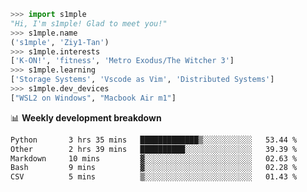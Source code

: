 ```python
>>> import s1mple
"Hi, I'm s1mple! Glad to meet you!"
>>> s1mple.name
('s1mple', 'Ziy1-Tan')
>>> s1mple.interests
['K-ON!', 'fitness', 'Metro Exodus/The Witcher 3']
>>> s1mple.learning
['Storage Systems', 'Vscode as Vim', 'Distributed Systems']
>>> s1mple.dev_devices
["WSL2 on Windows", "Macbook Air m1"]
```
📊 **Weekly development breakdown**
<!--START_SECTION:waka-->

```txt
Python       3 hrs 35 mins   █████████████▒░░░░░░░░░░░   53.44 %
Other        2 hrs 39 mins   ██████████░░░░░░░░░░░░░░░   39.39 %
Markdown     10 mins         ▓░░░░░░░░░░░░░░░░░░░░░░░░   02.63 %
Bash         9 mins          ▓░░░░░░░░░░░░░░░░░░░░░░░░   02.28 %
CSV          5 mins          ▒░░░░░░░░░░░░░░░░░░░░░░░░   01.43 %
```

<!--END_SECTION:waka-->
